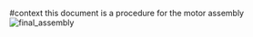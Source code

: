 #context
this document is a procedure for the motor assembly
 ![final_assembly](assembly_motor_assembly4.jpeg)
 
